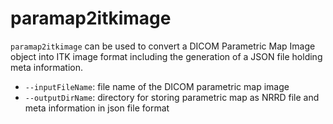 # paramap2itkimage

`paramap2itkimage` can be used to convert a DICOM Parametric Map Image object into ITK image format including the generation of a JSON file holding meta information.

* `--inputFileName`: file name of the DICOM parametric map image 
* `--outputDirName`: directory for storing parametric map as NRRD file and meta information in json file format

